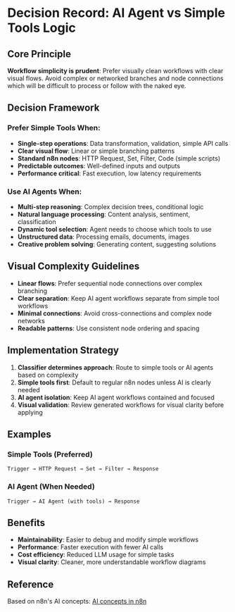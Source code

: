 # Decision Record: AI Agent vs Simple Tools Logic

## Core Principle
**Workflow simplicity is prudent**: Prefer visually clean workflows with clear visual flows. Avoid complex or networked branches and node connections which will be difficult to process or follow with the naked eye.

## Decision Framework

### Prefer Simple Tools When:
- **Single-step operations**: Data transformation, validation, simple API calls
- **Clear visual flow**: Linear or simple branching patterns
- **Standard n8n nodes**: HTTP Request, Set, Filter, Code (simple scripts)
- **Predictable outcomes**: Well-defined inputs and outputs
- **Performance critical**: Fast execution, low latency requirements

### Use AI Agents When:
- **Multi-step reasoning**: Complex decision trees, conditional logic
- **Natural language processing**: Content analysis, sentiment, classification
- **Dynamic tool selection**: Agent needs to choose which tools to use
- **Unstructured data**: Processing emails, documents, images
- **Creative problem solving**: Generating content, suggesting solutions

## Visual Complexity Guidelines
- **Linear flows**: Prefer sequential node connections over complex branching
- **Clear separation**: Keep AI agent workflows separate from simple tool workflows
- **Minimal connections**: Avoid cross-connections and complex node networks
- **Readable patterns**: Use consistent node ordering and spacing

## Implementation Strategy
1. **Classifier determines approach**: Route to simple tools or AI agents based on complexity
2. **Simple tools first**: Default to regular n8n nodes unless AI is clearly needed
3. **AI agent isolation**: Keep AI agent workflows contained and focused
4. **Visual validation**: Review generated workflows for visual clarity before applying

## Examples

### Simple Tools (Preferred)
```
Trigger → HTTP Request → Set → Filter → Response
```

### AI Agent (When Needed)
```
Trigger → AI Agent (with tools) → Response
```

## Benefits
- **Maintainability**: Easier to debug and modify simple workflows
- **Performance**: Faster execution with fewer AI calls
- **Cost efficiency**: Reduced LLM usage for simple tasks
- **Visual clarity**: Cleaner, more understandable workflow diagrams

## Reference
Based on n8n's AI concepts: [AI concepts in n8n](https://docs.n8n.io/advanced-ai/intro-tutorial/)

